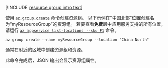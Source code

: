 
[!INCLUDE [resource group intro text](resource-group.md)]

使用 [`az group create`](/cli/group?view=azure-cli-latest#az_group_create) 命令创建资源组。 以下示例在“中国北部”位置创建名为“myResourceGroup”的资源组。 若要查看**免费**层中应用服务支持的所有位置，请运行 [`az appservice list-locations --sku F1`](/cli/appservice?view=azure-cli-latest#az_appservice_list_locations) 命令。

```azurecli
az group create --name myResourceGroup --location "China North"
```

通常在附近的区域中创建资源组和资源。 

此命令完成后，JSON 输出会显示资源组属性。